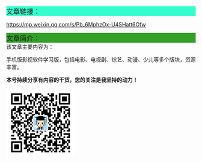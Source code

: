 <div style="background-color:#33ffcc;font-size:18px">文章链接：</div>



<a href="https://mp.weixin.qq.com/s/Pb_6MphzOx-U4SHatt6Ofw" target="_blank" >https://mp.weixin.qq.com/s/Pb_6MphzOx-U4SHatt6Ofw</a>



<div style="background-color:RGB(52,160,40);font-size:18px">文章简介：</div>
该文章主要内容为：

手机版影视软件学习版，包括电影、电视剧、综艺、动漫、少儿等多个版块，资源丰富。



**本号持续分享有内容的干货，您的关注是我坚持的动力！**

<img src="./../../../_assets/clip_image002.jpg" alt="img" style="zoom:33%;" />